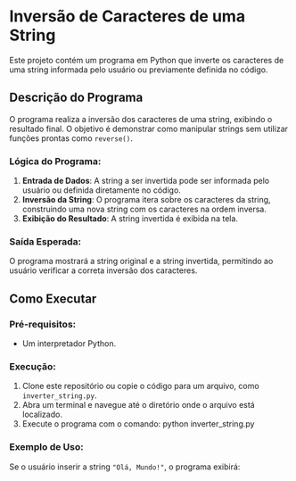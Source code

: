 # Inversão de Caracteres de uma String

Este projeto contém um programa em Python que inverte os caracteres de uma string informada pelo usuário ou previamente definida no código.

## Descrição do Programa

O programa realiza a inversão dos caracteres de uma string, exibindo o resultado final. O objetivo é demonstrar como manipular strings sem utilizar funções prontas como `reverse()`.

### Lógica do Programa:

1. **Entrada de Dados**: A string a ser invertida pode ser informada pelo usuário ou definida diretamente no código.
2. **Inversão da String**: O programa itera sobre os caracteres da string, construindo uma nova string com os caracteres na ordem inversa.
3. **Exibição do Resultado**: A string invertida é exibida na tela.

### Saída Esperada:

O programa mostrará a string original e a string invertida, permitindo ao usuário verificar a correta inversão dos caracteres.

## Como Executar

### Pré-requisitos:

- Um interpretador Python.

### Execução:

1. Clone este repositório ou copie o código para um arquivo, como `inverter_string.py`.
2. Abra um terminal e navegue até o diretório onde o arquivo está localizado.
3. Execute o programa com o comando: python inverter_string.py


### Exemplo de Uso:

Se o usuário inserir a string `"Olá, Mundo!"`, o programa exibirá:

